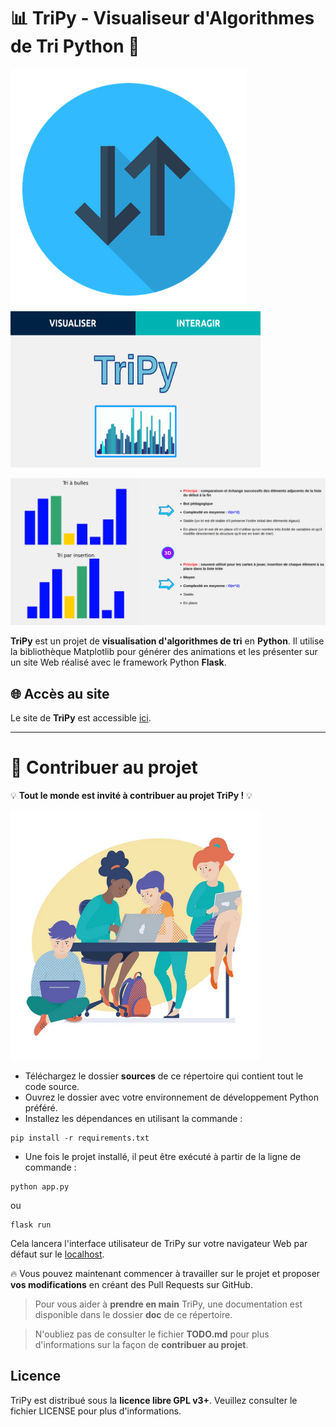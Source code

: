 # 📊 TriPy - Visualiseur d'Algorithmes de Tri Python 🐍

<p float="left">
  <img src="/sources/static/logo-no-bckgrnd.png" />
  <img src="/doc/accueil.png" width="400" height="250" /> 
</p>

![Image Demo](/doc/demo_pic.png)

**TriPy** est un projet de **visualisation d'algorithmes de tri** en **Python**. Il utilise la bibliothèque Matplotlib pour générer des animations et les présenter sur un site Web réalisé avec le framework Python **Flask**.

## 🌐 Accès au site

Le site de **TriPy** est accessible [ici](https://tripy.pythonanywhere.com).

---

# 🍻 Contribuer au projet

💡 **Tout le monde est invité à contribuer au projet TriPy !** 💡

<img alt="Codons ensemble !" src="/doc/codons_ensemble.png" width="400" height="400">

- Téléchargez le dossier **sources** de ce répertoire qui contient tout le code source.
- Ouvrez le dossier avec votre environnement de développement Python préféré.
- Installez les dépendances en utilisant la commande :
    
```
pip install -r requirements.txt
```
    
- Une fois le projet installé, il peut être exécuté à partir de la ligne de commande : 

```
python app.py
```
 ou
```
flask run
```

Cela lancera l'interface utilisateur de TriPy sur votre navigateur Web par défaut sur le [localhost](http://localhost:5000/).

🔥 Vous pouvez maintenant commencer à travailler sur le projet et proposer **vos modifications** en créant des Pull Requests sur GitHub. 

> Pour vous aider à **prendre en main** TriPy, une documentation est disponible dans le dossier **doc** de ce répertoire.

> N'oubliez pas de consulter le fichier **TODO.md** pour plus d'informations sur la façon de **contribuer au projet**.

## Licence

TriPy est distribué sous la **licence libre GPL v3+**. Veuillez consulter le fichier LICENSE pour plus d'informations.